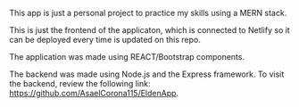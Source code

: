 This app is just a personal project to practice my skills using a MERN stack. 

This is just the frontend of the applicaton, which is connected to Netlify so it can be deployed every time is updated on this repo. 

The application was made using REACT/Bootstrap components. 

The backend was made using Node.js and the Express framework. To visit the backend, review the following link: https://github.com/AsaelCorona115/EldenApp. 
